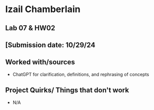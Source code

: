 # Izail Chamberlain 
## Lab 07 & HW02
## [Submission date: 10/29/24
## Worked with/sources 
* ChatGPT for clarification, definitions, and rephrasing of concepts
## Project Quirks/ Things that don't work
* N/A
